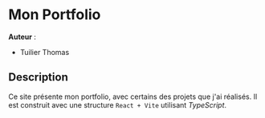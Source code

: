 # Mon Portfolio

**Auteur** :

- Tuilier Thomas

## Description

Ce site présente mon portfolio, avec certains des projets que j'ai réalisés.
Il est construit avec une structure `React + Vite` utilisant _TypeScript_.
